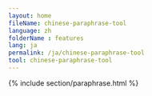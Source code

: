 ```yaml
---
layout: home
fileName: chinese-paraphrase-tool
language: zh
folderName : features
lang: ja
permalink: /ja/chinese-paraphrase-tool
tool: chinese-paraphrase-tool
---
```

{% include section/paraphrase.html %}